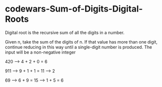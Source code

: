 # codewars-Sum-of-Digits-Digital-Roots


Digital root is the recursive sum of all the digits in a number.

Given n, take the sum of the digits of n. 
If that value has more than one digit, 
continue reducing in this way until a single-digit number is produced. 
The input will be a non-negative integer

 
420 --> 4 + 2 + 0 = 6

911 --> 9 + 1 + 1 = 11 --> 2

 69 --> 6 + 9 = 15 --> 1 + 5 = 6
